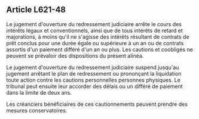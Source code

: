 Article L621-48
----
Le jugement d'ouverture du redressement judiciaire arrête le cours des intérêts
légaux et conventionnels, ainsi que de tous intérêts de retard et majorations, à
moins qu'il ne s'agisse des intérêts résultant de contrats de prêt conclus pour
une durée égale ou supérieure à un an ou de contrats assortis d'un paiement
différé d'un an ou plus. Les cautions et coobligés ne peuvent se prévaloir des
dispositions du présent alinéa.

Le jugement d'ouverture du redressement judiciaire suspend jusqu'au jugement
arrêtant le plan de redressement ou prononçant la liquidation toute action
contre les cautions personnelles personnes physiques. Le tribunal peut ensuite
leur accorder des délais ou un différé de paiement dans la limite de deux ans.

Les créanciers bénéficiaires de ces cautionnements peuvent prendre des mesures
conservatoires.
